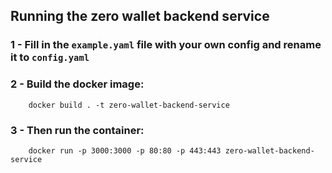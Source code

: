 ## Running the zero wallet backend service

### 1 - Fill in the `example.yaml` file with your own config and rename it to `config.yaml`

### 2 - Build the docker image:

```
    docker build . -t zero-wallet-backend-service
```

### 3 - Then run the container:

```
    docker run -p 3000:3000 -p 80:80 -p 443:443 zero-wallet-backend-service
```